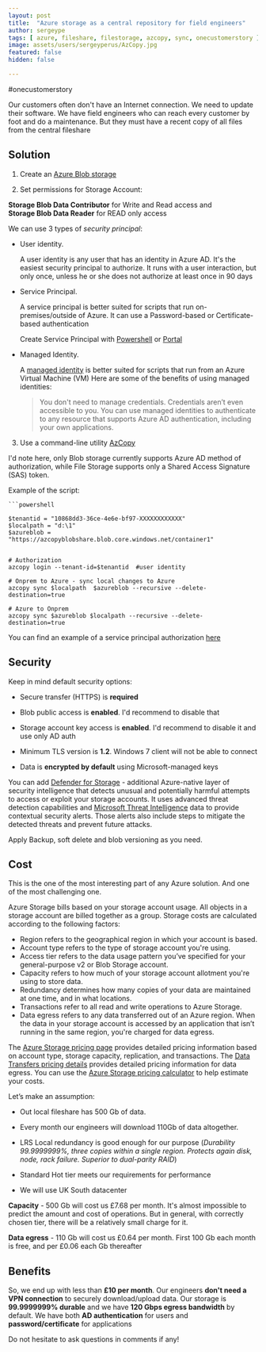 ```yaml
---
layout: post
title:  "Azure storage as a central repository for field engineers"
author: sergeype
tags: [ azure, fileshare, filestorage, azcopy, sync, onecustomerstory ]
image: assets/users/sergeyperus/AzCopy.jpg
featured: false
hidden: false

---
```


#onecustomerstory

Our customers often don't have an Internet connection. We need to update their software. 
We have field engineers who can reach every customer by foot and do a maintenance. 
But they must have a recent copy of all files from the central fileshare

## Solution

1) Create an [Azure Blob storage](https://docs.microsoft.com/en-us/azure/storage/common/storage-account-create?toc=%2Fazure%2Fstorage%2Fblobs%2Ftoc.json&tabs=azure-portal)

2) Set permissions for Storage Account:

**Storage Blob Data Contributor** for Write and Read access and  
**Storage Blob Data Reader** for READ only access

We can use 3 types of *security principal*:

- User identity.

    A user identity is any user that has an identity in Azure AD. It's the easiest security principal to authorize. It runs with a user interaction, but only once, unless he or she does not authorize at least once in 90 days

- Service Principal.

    A service principal is better suited for scripts that run on-premises/outside of Azure.
    It can use a Password-based or Certificate-based authentication

    Create Service Principal with [Powershell](https://docs.microsoft.com/en-us/powershell/azure/create-azure-service-principal-azureps?view=azps-7.5.0#create-a-service-principal) or [Portal](https://docs.microsoft.com/en-us/azure/active-directory/develop/howto-create-service-principal-portal#register-an-application-with-azure-ad-and-create-a-service-principal)

- Managed Identity.

    A [managed identity](https://docs.microsoft.com/en-us/azure/active-directory/managed-identities-azure-resources/overview) is better suited for scripts that run from an Azure Virtual Machine (VM)
    Here are some of the benefits of using managed identities:

    > You don't need to manage credentials. Credentials aren’t even accessible to you.
    > You can use managed identities to authenticate to any resource that supports Azure AD authentication, including your own applications.

        
3) Use a command-line utility [AzCopy](https://docs.microsoft.com/en-us/azure/storage/common/storage-use-azcopy-v10)

I'd note here, only Blob storage currently supports Azure AD method of authorization, while File Storage supports only a Shared Access Signature (SAS) token.

Example of the script:

	```powershell

	$tenantid = "10868dd3-36ce-4e6e-bf97-XXXXXXXXXXXX"
	$localpath = "d:\1"
	$azureblob = "https://azcopyblobshare.blob.core.windows.net/container1"


	# Authorization
	azcopy login --tenant-id=$tenantid 	#user identity

	# Onprem to Azure - sync local changes to Azure
	azcopy sync $localpath  $azureblob --recursive --delete-destination=true

	# Azure to Onprem
	azcopy sync $azureblob $localpath --recursive --delete-destination=true



You can find an example of a service principal authorization  [here](https://docs.microsoft.com/en-us/azure/storage/common/storage-use-azcopy-authorize-azure-active-directory#authorize-a-service-principal-by-using-a-client-secret)

## Security

Keep in mind default security options:

- Secure transfer (HTTPS) is **required**

- Blob public access is **enabled**. I'd recommend to disable that

- Storage account key access is **enabled**. I'd recommend to disable it and use only AD auth

- Minimum TLS version is **1.2**. Windows 7 client will not be able to connect

- Data is **encrypted by default** using Microsoft-managed keys


You can add [Defender for Storage](https://docs.microsoft.com/en-us/azure/defender-for-cloud/defender-for-storage-introduction) - additional Azure-native layer of security intelligence that detects unusual and potentially harmful attempts to access or exploit your storage accounts. It uses advanced threat detection capabilities and [Microsoft Threat Intelligence](https://go.microsoft.com/fwlink/?linkid=2128684) data to provide contextual security alerts. Those alerts also include steps to mitigate the detected threats and prevent future attacks.

Apply Backup, soft delete and blob versioning as you need.


## Cost

This is the one of the most interesting part of any Azure solution. And one of the most challenging one.

Azure Storage bills based on your storage account usage. All objects in a storage account are billed together as a group. Storage costs are calculated according to the following factors:

- Region refers to the geographical region in which your account is based.
- Account type refers to the type of storage account you're using.
- Access tier refers to the data usage pattern you’ve specified for your general-purpose v2 or Blob Storage account.
- Capacity refers to how much of your storage account allotment you're using to store data.
- Redundancy determines how many copies of your data are maintained at one time, and in what locations.
- Transactions refer to all read and write operations to Azure Storage.
- Data egress refers to any data transferred out of an Azure region. When the data in your storage account is accessed by an application that isn’t  	running in the same region, you're charged for data egress.

The [Azure Storage pricing page](https://azure.microsoft.com/pricing/details/storage) provides detailed pricing information based on account type, storage capacity, replication, and transactions. The [Data Transfers pricing details](https://azure.microsoft.com/pricing/details/data-transfers) provides detailed pricing information for data egress. You can use the [Azure Storage pricing calculator](https://azure.microsoft.com/pricing/calculator/?scenario=data-management) to help estimate your costs.

Let’s make an assumption:

- Out local fileshare has 500 Gb of data. 

- Every month our engineers will download 110Gb of data altogether.

- LRS Local redundancy is good enough for our purpose (*Durability 99.9999999%, three copies within a single region. Protects again disk, node, rack failure. Superior to dual-parity RAID*)

- Standard Hot tier meets our requirements for performance

- We will use UK South datacenter

**Capacity** - 500 Gb will cost us £7.68 per month. It's almost impossible to predict the amount and cost of operations. But in general, with correctly chosen tier, there will be a relatively small charge for it. 

**Data egress** - 110 Gb will cost us £0.64 per month. First 100 Gb each month is free, and per £0.06 each Gb thereafter 

## Benefits

So, we end up with less than **£10 per month**. Our engineers **don't need a VPN connection** to securely download/upload data. Our storage is **99.9999999% durable** and we have **120 Gbps egress bandwidth** by default. 
We have both **AD authentication** for users and **password/certificate** for applications

Do not hesitate to ask questions in comments if any!


